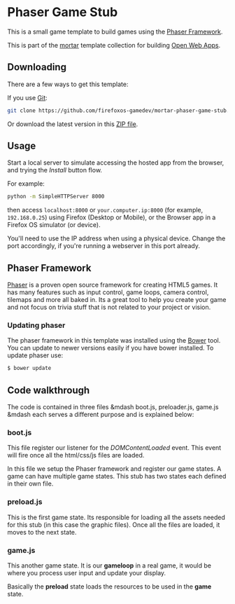 # Phaser Game Stub

This is a small game template to build games using the [Phaser Framework](http://phaser.io).

This is part of the [mortar](https://github.com/mozilla/mortar/) template collection for building [Open Web Apps](https://developer.mozilla.org/en-US/Apps).


## Downloading

There are a few ways to get this template:

If you use [Git](http://www.git-scm.com/):

````bash
git clone https://github.com/firefoxos-gamedev/mortar-phaser-game-stub.git
````

Or download the latest version in this [ZIP file](https://github.com/firefoxos-gamedev/mortar-phaser-game-stub/archive/master.zip).


## Usage

Start a local server to simulate accessing the hosted app from the browser, and trying the *Install* button flow.

For example:

````bash
python -m SimpleHTTPServer 8000
````

then access `localhost:8000` or `your.computer.ip:8000` (for example, `192.168.0.25`) using Firefox (Desktop or Mobile), or the Browser app in a Firefox OS simulator (or device).

You'll need to use the IP address when using a physical device. Change the port accordingly, if you're running a webserver in this port already.

## Phaser Framework

[Phaser](http://phaser.io) is a proven open source framework for creating HTML5 games. It has many features such as input control, game loops, camera control, tilemaps and more all baked in. Its a great tool to help you create your game and not focus on trivia stuff that is not related to your project or vision.

### Updating phaser
The phaser framework in this template was installed using the [Bower](http://bower.io) tool. You can update to newer versions easily if you have bower installed. To update phaser use:

```bash
$ bower update
```

## Code walkthrough
The code is contained in three files &mdash boot.js, preloader.js, game.js &mdash each serves a different purpose and is explained below:

### boot.js
This file register our listener for the *DOMContentLoaded* event. This event will fire once all the html/css/js files are loaded.

In this file we setup the Phaser framework and register our game states. A game can have multiple game states. This stub has two states each defined in their own file.

### preload.js
This is the first game state. Its responsible for loading all the assets needed for this stub (in this case the graphic files). Once all the files are loaded, it moves to the next state.

### game.js
This another game state. It is our **gameloop** in a real game, it would be where you process user input and update your display.

Basically the **preload** state loads the resources to be used in the **game** state.
